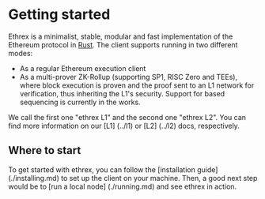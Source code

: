 # Getting started

Ethrex is a minimalist, stable, modular and fast implementation of the Ethereum protocol in [Rust](https://www.rust-lang.org/).
The client supports running in two different modes:

- As a regular Ethereum execution client
- As a multi-prover ZK-Rollup (supporting SP1, RISC Zero and TEEs), where block execution is proven and the proof sent to an L1 network for verification, thus inheriting the L1's security. Support for based sequencing is currently in the works.

We call the first one "ethrex L1" and the second one "ethrex L2".
You can find more information on our [L1] (../l1) or [L2] (../l2) docs, respectively.

## Where to start

To get started with ethrex, you can follow the [installation guide] (./installing.md) to set up the client on your machine.
Then, a good next step would be to [run a local node] (./running.md) and see ethrex in action.
